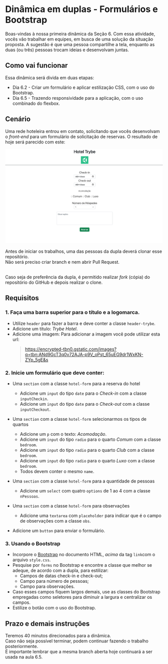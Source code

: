 # Dinâmica em duplas - Formulários e Bootstrap

Boas-vindas à nossa primeira dinâmica da Seção 6. Com essa atividade, vocês vão trabalhar em equipes, em busca de uma solução da situação proposta.
A sugestão é que uma pessoa compartilhe a tela, enquanto as duas (ou três) pessoas trocam ideias e desenvolvam juntas.

## Como vai funcionar

Essa dinâmica será divida em duas etapas:

- Dia 6.2 - Criar um formulário e aplicar estilização CSS, com o uso do Bootstrap.
- Dia 6.5 - Trazendo responsividade para a aplicação, com o uso combinado do flexbox.

## Cenário

Uma rede hoteleira entrou em contato, solicitando que vocês desenvolvam o _front-end_ para um formulário de solicitação de reservas. 
O resultado de hoje será parecido com este:

![](hotel.png)

Antes de iniciar os trabalhos, uma das pessoas da dupla deverá clonar esse repositório.<br>
Não será preciso criar branch e nem abrir Pull Request.<br><br>

Caso seja de preferência da dupla, é permitido realizar _fork_ (cópia) do repositório do GitHub e depois realizar o clone.<br>


## Requisitos

### 1. Faça uma barra superior para o título e a logomarca.

- Utilize `header` para fazer a barra e deve conter a classe `header-trybe`.
- Adicione um titulo: *Trybe Hotel*.
- Adicione uma imagem:
  Para adicionar a imagem você pode utilizar esta url:
  > https://encrypted-tbn0.gstatic.com/images?q=tbn:ANd9GcT3q0v72AJA-p9V_oPst_65uEG9dr1WxKN-ZYp_5gE&s

### 2. Inicie um formulário que deve conter:

- Uma `section` com a classe `hotel-form` para a reserva do hotel
  - Adicione um `input` do tipo `date` para o *Check-in* com a classe `inputCheckin`.
  - Adicione um `input` do tipo `date` para o *Check-out* com a classe `inputCheckout`.
  
- Uma `section` com a classe `hotel-form` selecionarmos os tipos de quartos
  - Adicione um `p` com o texto: *Acomodação*.
  - Adicione um `input` do tipo `radio` para o quarto *Comum* com a classe `bedroom`.
  - Adicione um `input` do tipo `radio` para o quarto *Club* com a classe `bedroom`.
  - Adicione um `input` do tipo `radio` para o quarto *Luxo* com a classe `bedroom`.
  - Todos devem conter o mesmo `name`.
  
- Uma `section` com a classe `hotel-form` para a quantidade de pessoas
  - Adicione um `select` com quatro `options` de 1 ao 4 com a classe `nPessoas`.
  
- Uma `section` com a classe `hotel-form` para observações
  - Adicione uma `textarea` com `placeholder` para indicar que é o campo de observações com a classe `obs`.
  
- Adicione um `button` para enviar o formulário.

### 3. Usando o Bootstrap

- Incorpore o [Bootstrap](https://getbootstrap.com/) no documento HTML, *acima* da tag `link`com o arquivo `style.css`.
- Pesquise por `forms` no Bootstrap e encontre a classe que melhor se adeque, de acordo com a dupla, para estilizar:
  - Campos de datas check-in e check-out;
  - Campo para número de pessoas;
  - Campo para observações.
- Caso esses campos fiquem largos demais, use as classes do Bootstrap empregadas como seletores para diminuir a largura e centralizar os campos.
- Estilize o botão com o uso do Bootstrap.

## Prazo e demais instruções

Teremos 40 minutos direcionados para a dinâmica.<br>
Caso não seja possível terminar, podem continuar fazendo o trabalho posteriormente.<br>
É importante lembrar que a mesma branch aberta hoje continuará a ser usada na aula 6.5.

